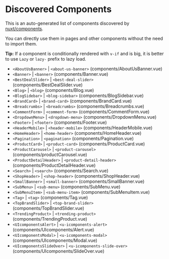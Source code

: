 # Discovered Components

This is an auto-generated list of components discovered by [nuxt/components](https://github.com/nuxt/components).

You can directly use them in pages and other components without the need to import them.

**Tip:** If a component is conditionally rendered with `v-if` and is big, it is better to use `Lazy` or `lazy-` prefix to lazy load.

- `<AboutUsBanner>` | `<about-us-banner>` (components/AboutUsBanner.vue)
- `<Banner>` | `<banner>` (components/Banner.vue)
- `<BestDealSlider>` | `<best-deal-slider>` (components/BestDealSlider.vue)
- `<Blog>` | `<blog>` (components/Blog.vue)
- `<BlogSidebar>` | `<blog-sidebar>` (components/BlogSidebar.vue)
- `<BrandCard>` | `<brand-card>` (components/BrandCard.vue)
- `<Breadcrumbs>` | `<breadcrumbs>` (components/Breadcrumbs.vue)
- `<CommentForm>` | `<comment-form>` (components/CommentForm.vue)
- `<DropdownMenu>` | `<dropdown-menu>` (components/DropdownMenu.vue)
- `<Footer>` | `<footer>` (components/Footer.vue)
- `<HeaderMobile>` | `<header-mobile>` (components/HeaderMobile.vue)
- `<HomeHeader>` | `<home-header>` (components/HomeHeader.vue)
- `<Pagination>` | `<pagination>` (components/Pagination.vue)
- `<ProductCard>` | `<product-card>` (components/ProductCard.vue)
- `<ProductCarousel>` | `<product-carousel>` (components/productCarousel.vue)
- `<ProductDetailHeader>` | `<product-detail-header>` (components/ProductDetailHeader.vue)
- `<Search>` | `<search>` (components/Search.vue)
- `<ShopHeader>` | `<shop-header>` (components/ShopHeader.vue)
- `<SmallBanner>` | `<small-banner>` (components/SmallBanner.vue)
- `<SubMenu>` | `<sub-menu>` (components/SubMenu.vue)
- `<SubMenuItem>` | `<sub-menu-item>` (components/SubMenuItem.vue)
- `<Tag>` | `<tag>` (components/Tag.vue)
- `<TopBrandSlider>` | `<top-brand-slider>` (components/TopBrandSlider.vue)
- `<TrendingProduct>` | `<trending-product>` (components/TrendingProduct.vue)
- `<UIcomponentsAlert>` | `<u-icomponents-alert>` (components/UIcomponents/Alert.vue)
- `<UIcomponentsModal>` | `<u-icomponents-modal>` (components/UIcomponents/Modal.vue)
- `<UIcomponentsSlideOver>` | `<u-icomponents-slide-over>` (components/UIcomponents/SlideOver.vue)
